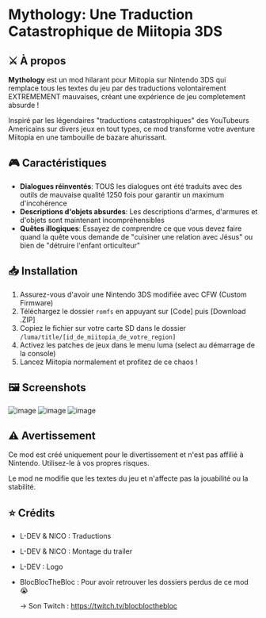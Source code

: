 # Mythology: Une Traduction Catastrophique de Miitopia 3DS

## ⚔️ À propos

**Mythology** est un mod hilarant pour Miitopia sur Nintendo 3DS qui remplace tous les textes du jeu par des traductions volontairement EXTREMEMENT mauvaises, créant une expérience de jeu completement absurde !

Inspiré par les légendaires "traductions catastrophiques" des YouTubeurs Americains sur divers jeux en tout types, ce mod transforme votre aventure Miitopia en une tambouille de bazare ahurissant.

## 🎮 Caractéristiques

- **Dialogues réinventés**: TOUS les dialogues ont été traduits avec des outils de mauvaise qualité 1250 fois pour garantir un maximum d'incohérence
- **Descriptions d'objets absurdes**: Les descriptions d'armes, d'armures et d'objets sont maintenant incompréhensibles
- **Quêtes illogiques**: Essayez de comprendre ce que vous devez faire quand la quête vous demande de "cuisiner une relation avec Jésus" ou bien de "détruire l'enfant orticulteur"

## 📥 Installation

1. Assurez-vous d'avoir une Nintendo 3DS modifiée avec CFW (Custom Firmware)
2. Téléchargez le dossier `romfs` en appuyant sur [Code] puis [Download .ZIP]
3. Copiez le fichier sur votre carte SD dans le dossier `/luma/title/[id_de_miitopia_de_votre_region]`
4. Activez les patches de jeux dans le menu luma (select au démarrage de la console)
5. Lancez Miitopia normalement et profitez de ce chaos !

## 🖼️ Screenshots

![image](https://github.com/user-attachments/assets/f2a29461-81c2-4e23-b4ef-0c2d2f2acda5)
![image](https://github.com/user-attachments/assets/3470d2ac-2ad6-470b-9e61-07777939536f)
![image](https://github.com/user-attachments/assets/65ef97b6-df3d-4150-b939-92e3760df0ef)

## ⚠️ Avertissement

Ce mod est créé uniquement pour le divertissement et n'est pas affilié à Nintendo. Utilisez-le à vos propres risques.

Le mod ne modifie que les textes du jeu et n'affecte pas la jouabilité ou la stabilité.

## ⭐ Crédits

- L-DEV & NICO : Traductions
- L-DEV & NICO : Montage du trailer 
- L-DEV : Logo
- BlocBlocTheBloc : Pour avoir retrouver les dossiers perdus de ce mod 😭
  
  -> Son Twitch : https://twitch.tv/blocblocthebloc
